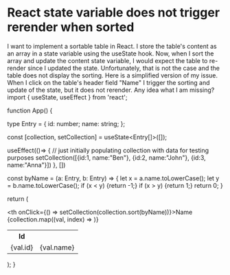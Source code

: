 
# React state variable does not trigger rerender when sorted

I want to implement a sortable table in React. I store the table's content as an array in a state variable using the useState hook. Now, when I sort the array and update the content state variable, I would expect the table to re-render since I updated the state. Unfortunately, that is not the case and the table does not display the sorting.
Here is a simplified version of my issue. When I click on the table's header field "Name" I trigger the sorting and update of the state, but it does not rerender. Any idea what I am missing?
import { useState, useEffect } from 'react';

function App() {

  type Entry = {
    id: number;
    name: string;
  };

  const [collection, setCollection] = useState<Entry[]>([]);

  useEffect(()=> {
    // just initially populating collection with data for testing purposes
    setCollection([{id:1, name:"Ben"}, {id:2, name:"John"}, {id:3, name:"Anna"}])
  }, [])

  const byName = (a: Entry, b: Entry) => {
    let x = a.name.toLowerCase();
    let y = b.name.toLowerCase();
    if (x < y) {return -1;}
    if (x > y) {return 1;}
    return 0;
  }

  return (
    <div>
      <table>
        <tr id="head">
          <th>Id</th>
          <th onClick={() => setCollection(collection.sort(byName))}>Name</th>
        </tr>
        {collection.map((val, index) => 
          <tr id={index.toString()}>
            <td>{val.id}</td>
            <td>{val.name}</td>
          </tr>
        )}
      </table>
    </div>
  );
}


        